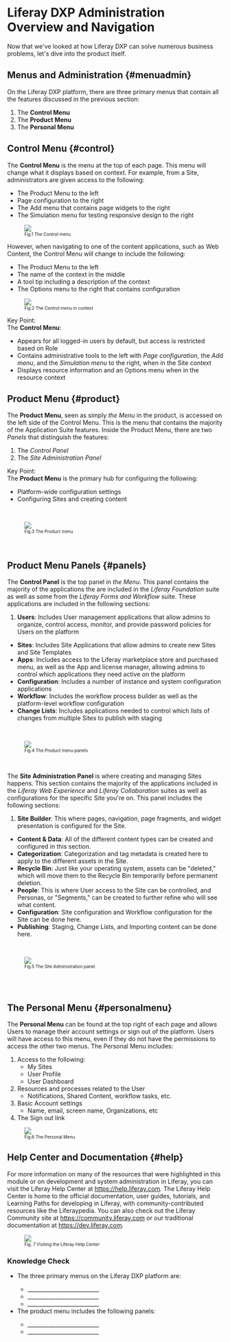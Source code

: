 # Liferay DXP Administration Overview and Navigation

Now that we've looked at how Liferay DXP can solve numerous business problems, let's dive into the product itself. 

## Menus and Administration {#menuadmin}

On the Liferay DXP platform, there are three primary menus that contain all the features discussed in the previous section:
1. The **Control Menu** 
2. The **Product Menu** 
3. The **Personal Menu**

## Control Menu {#control}

The **Control Menu** is the menu at the top of each page. This menu will change what it displays based on context. For example, from a Site, administrators are given access to the following:
* The Product Menu to the left
* Page configuration to the right
* The Add menu that contains page widgets to the right
* The Simulation menu for testing responsive design to the right

<figure>
	<img src="../images/site-control-menu.png" style="max-height: 100%" />
	<figcaption style="font-size: x-small">Fig.1 The Control menu</figcaption>
</figure>

However, when navigating to one of the content applications, such as Web Content, the Control Menu will change to include the following:
* The Product Menu to the left
* The name of the context in the middle
* A tool tip including a description of the context 
* The Options menu to the right that contains configuration

<figure>
	<img src="../images/content-control-menu.png" style="max-height: 100%" />
	<figcaption style="font-size: x-small">Fig.2 The Control menu in context</figcaption>
</figure>

<div class="key-point">
Key Point: <br />
The <b>Control Menu</b>: 
<ul>
	<li>Appears for all logged-in users by default, but access is restricted based on Role</li>
	<li>Contains administrative tools to the left with <i>Page configuration</i>, the <i>Add menu</i>, and the <i>Simulation menu</i> to the right, when in the Site context</li>
	<li>Displays resource information and an Options menu when in the resource context</li>
</ul>
</div>

## Product Menu {#product}

The **Product Menu**, seen as simply _the Menu_ in the product, is accessed on the left side of the Control Menu. This is the menu that contains the majority of the Application Suite features. Inside the Product Menu, there are two _Panels_ that distinguish the features:
1. The _Control Panel_
2. The _Site Administration Panel_

<div class="key-point">
Key Point: <br />
The <b>Product Menu</b> is the primary hub for configuring the following:
	<ul>
		<li> Platform-wide configuration settings</li>
		<li> Configuring Sites and creating content</li>
	</ul>
</div>

<br />

<figure>
	<img src="../images/product-menu.png" style="max-height: 100%" />
	<figcaption style="font-size: x-small">Fig.3 The Product menu</figcaption>
</figure>

<br />

## Product Menu Panels {#panels}

The **Control Panel** is the top panel in _the Menu_. This panel contains the majority of the applications the are included in the _Liferay Foundation_ suite as well as some from the _Liferay Forms and Workflow_ suite. These applications are included in the following sections:
1. **Users**: Includes User management applications that allow admins to organize, control access, monitor, and provide password policies for Users on the platform
* **Sites**: Includes Site Applications that allow admins to create new Sites and Site Templates
* **Apps**: Includes access to the Liferay marketplace store and purchased menu, as well as the App and license manager, allowing admins to control which applications they need active on the platform
* **Configuration**: Includes a number of instance and system configuration applications
* **Workflow**: Includes the workflow process builder as well as the platform-level workflow configuration 
* **Change Lists**: Includes applications needed to control which lists of changes from multiple Sites to publish with staging

<br />

<figure>
	<img src="../images/control-panel.png" style="max-height: 100%" />
	<figcaption style="font-size: x-small">Fig.4 The Product menu panels</figcaption>
</figure>

<br />

The **Site Administration Panel** is where creating and managing Sites happens. This section contains the majority of the applications included in the _Liferay Web Experience_ and _Liferay Collaboration_ suites as well as configurations for the specific Site you're on. This panel includes the following sections:
1. **Site Builder**: This where pages, navigation, page fragments, and widget presentation is configured for the Site.
* **Content & Data**: All of the different content types can be created and configured in this section.
* **Categorization**: Categorization and tag metadata is created here to apply to the different assets in the Site.
* **Recycle Bin**: Just like your operating system, assets can be "deleted," which will move them to the Recycle Bin temporarily before permanent deletion.
* **People**: This is where User access to the Site can be controlled, and Personas, or "Segments," can be created to further refine who will see what content.
* **Configuration**: Site configuration and Workflow configuration for the Site can be done here.
* **Publishing**: Staging, Change Lists, and Importing content can be done here.

<br />

<figure>
	<img src="../images/site-admin-panel.png" style="max-height: 100%" />
	<figcaption style="font-size: x-small">Fig.5 The Site Administration panel</figcaption>
</figure>

<br /><br />

## The Personal Menu {#personalmenu}

The **Personal Menu** can be found at the top right of each page and allows Users to manage their account settings or sign out of the platform. Users will have access to this menu, even if they do not have the permissions to access the other two menus. The Personal Menu includes:
1. Access to the following:
	* My Sites
	* User Profile
	* User Dashboard
2. Resources and processes related to the User
	* Notifications, Shared Content, workflow tasks, etc.
3. Basic Account settings
	* Name, email, screen name, Organizations, etc
4. The Sign out link

<figure>
	<img src="../images/user-panel.png" style="max-height: 100%" />
	<figcaption style="font-size: x-small">Fig.6 The Personal Menu</figcaption>
</figure>

## Help Center and Documentation {#help}

For more information on many of the resources that were highlighted in this module or on development and system administration in Liferay, you can visit the Liferay Help Center at https://help.liferay.com. The Liferay Help Center is home to the official documentation, user guides, tutorials, and Learning Paths for developing in Liferay, with community-contributed resources like the Liferaypedia. You can also check out the Liferay Community site at https://community.liferay.com or our traditional documentation at https://dev.liferay.com. 

<figure>
	<img src="../images/help-liferay.png" style="max-height: 50%" />
	<figcaption style="font-size: x-small">Fig. 7 Visiting the Liferay Help Center</figcaption>
</figure>

<div class="summary"><h3>Knowledge Check</h3>
<ul>
	<li>The three primary menus on the Liferay DXP platform are:</li>
	<ul>
		<li>__________________________</li>
		<li>__________________________</li>
		<li>__________________________</li>
	</ul>
	<li> The product menu includes the following panels:</li>
	<ul>
		<li>__________________________</li>
		<li>__________________________</li>
	</ul>
</ul>
</div>  
